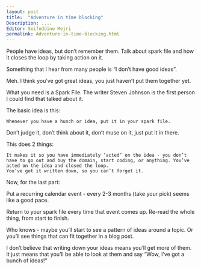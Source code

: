 ```yaml
---
layout: post
title:  "Adventure in time blocking"
Description: ....
Editor: Seifeddine Mejri
permalink: Adventure-in-time-blocking.html
---
```


People have ideas, but don’t remember them. Talk about spark file and how it closes the loop by taking action on it.

Something that I hear from many people is “I don’t have good ideas”.

Meh. I think you’ve got great ideas, you just haven’t put them together yet.

What you need is a Spark File. The writer Steven Johnson is the first person I could find that talked about it.

The basic idea is this:

    Whenever you have a hunch or idea, put it in your spark file.

Don’t judge it, don’t think about it, don’t muse on it, just put it in there.

This does 2 things:

    It makes it so you have immediately ‘acted’ on the idea - you don’t have to go out and buy the domain, start coding, or anything. You’ve acted on the idea and closed the loop.
    You’ve got it written down, so you can’t forget it.

Now, for the last part:

Put a recurring calendar event - every 2-3 months (take your pick) seems like a good pace.

Return to your spark file every time that event comes up. Re-read the whole thing, from start to finish.

Who knows - maybe you’ll start to see a pattern of ideas around a topic. Or you’ll see things that can fit together in a blog post.

I don’t believe that writing down your ideas means you’ll get more of them. It just means that you’ll be able to look at them and say “Wow, I’ve got a bunch of ideas!”


